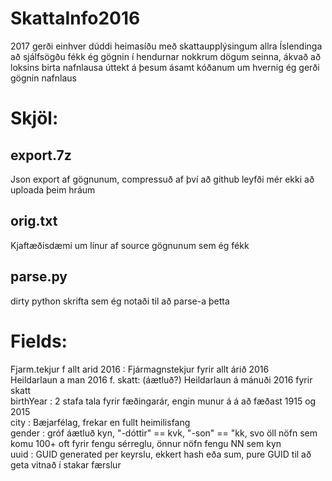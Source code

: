 # SkattaInfo2016
2017 gerði einhver dúddi heimasíðu með skattaupplýsingum allra Íslendinga að sjálfsögðu fékk ég gögnin í hendurnar nokkrum dögum seinna, ákvað að loksins birta nafnlausa úttekt á þesum ásamt kóðanum um hvernig ég gerði gögnin nafnlaus

# Skjöl:

## export.7z 
Json export af gögnunum, compressuð af því að github leyfði mér ekki að uploada þeim hráum 

## orig.txt
Kjaftæðisdæmi um línur af source gögnunum sem ég fékk

## parse.py
dirty python skrifta sem ég notaði til að parse-a þetta


# Fields:
Fjarm.tekjur f allt arid 2016 :            Fjármagnstekjur fyrir allt árið 2016   
Heildarlaun a man 2016 f. skatt:           (áætluð?) Heildarlaun á mánuði 2016 fyrir skatt    
birthYear :                                2 stafa tala fyrir fæðingarár, engin munur á á að fæðast 1915 og 2015    
city :                                     Bæjarfélag, frekar en fullt heimilisfang   
gender :                                   gróf áætluð kyn, "-dóttir" == kvk, "-son" == "kk, svo öll nöfn sem komu 100+ oft fyrir fengu sérreglu, önnur nöfn fengu NN sem kyn   
uuid :                                     GUID generated per keyrslu, ekkert hash eða sum, pure GUID til að geta vitnað í stakar færslur    

